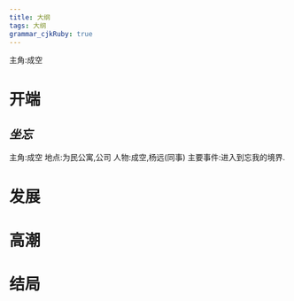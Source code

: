 ```yaml
---
title: 大纲
tags: 大纲
grammar_cjkRuby: true
---
```


主角:成空
# 开端

##  *坐忘*
主角:成空
地点:为民公寓,公司
人物:成空,杨远(同事)
主要事件:进入到忘我的境界.






# 发展


# 高潮



# 结局